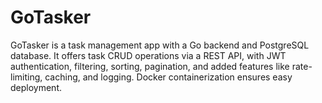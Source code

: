# GoTasker
GoTasker is a task management app with a Go backend and PostgreSQL database. It offers task CRUD operations via a REST API, with JWT authentication, filtering, sorting, pagination, and added features like rate-limiting, caching, and logging. Docker containerization ensures easy deployment.
